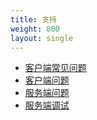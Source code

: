```yaml
---
title: 支持
weight: 800
layout: single
---
```


- [客户端常见问题](/docs/support/client-faq)
- [客户端问题](/docs/support/client-issues)
- [服务端问题](/docs/support/server-issues)
- [服务端调试](/docs/support/server-debug)
